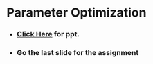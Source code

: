 # Parameter Optimization

- ### **<a href="https://www.psrana.com"> Click Here</a> for ppt.**
- ### Go the last slide for the assignment
